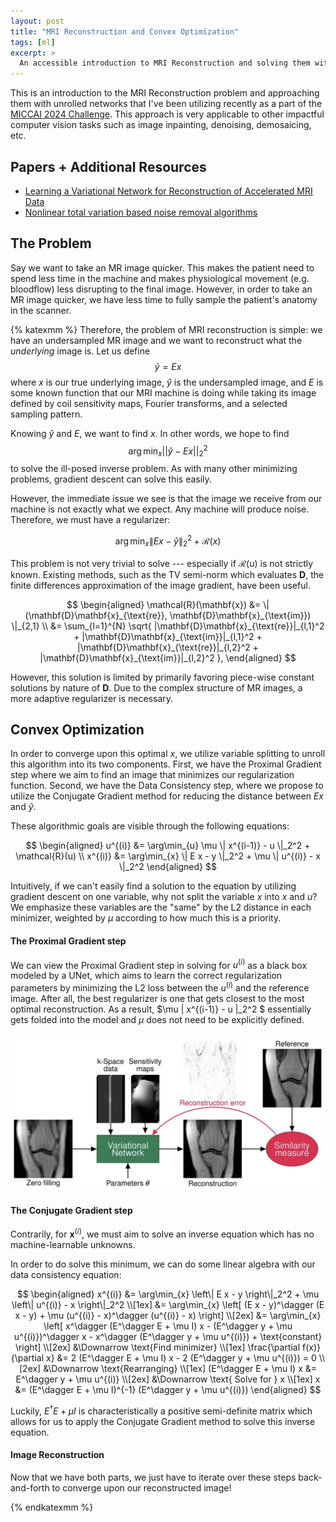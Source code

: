 ```yaml
---
layout: post
title: "MRI Reconstruction and Convex Optimization"
tags: [ml]
excerpt: >
  An accessible introduction to MRI Reconstruction and solving them with unrolled neural networks
---
```


This is an introduction to the MRI Reconstruction problem and approaching them with unrolled networks that I've been utilizing recently as a part of the [MICCAI 2024 Challenge](https://conferences.miccai.org/2024/en/). This approach is very applicable to other impactful computer vision tasks such as image inpainting, denoising, demosaicing, etc.

## Papers + Additional Resources
- [Learning a Variational Network for Reconstruction of Accelerated MRI Data](https://arxiv.org/pdf/1704.00447)
- [Nonlinear total variation based noise removal algorithms](https://www.sciencedirect.com/science/article/abs/pii/016727899290242F)

## The Problem
Say we want to take an MR image quicker. This makes the patient need to spend less time in the machine and makes physiological movement (e.g. bloodflow) less disrupting to the final image. However, in order to take an MR image quicker, we have less time to fully sample the patient's anatomy in the scanner.

{% katexmm %}
Therefore, the problem of MRI reconstruction is simple: we have an undersampled MR image and we want to reconstruct what the *underlying* image is. Let us define $$\hat{y} = Ex$$ where $x$ is our true underlying image, $\hat{y}$ is the undersampled image, and $E$ is some known function that our MRI machine is doing while taking its image defined by coil sensitivity maps, Fourier transforms, and a selected sampling pattern.

Knowing $\hat{y}$ and $E$, we want to find $x$. In other words, we hope to find $$\arg\min_x {||\hat{y} - Ex||}_2^2$$ to solve the ill-posed inverse problem. As with many other minimizing problems, gradient descent can solve this easily. 

However, the immediate issue we see is that the image we receive from our machine is not exactly what we expect. Any machine will produce noise. Therefore, we must have a regularizer:

$$ \arg\min_{x} \| E x - \hat{y} \|_2^2 + \mathcal{R}(x) $$

This problem is not very trivial to solve --- especially if $\mathcal{R}(u)$ is not strictly known. Existing methods, such as the TV semi-norm which evaluates $\mathbf{D}$, the finite differences approximation of the image gradient, have been useful.

$$
\begin{aligned}
\mathcal{R}(\mathbf{x}) &= \| (\mathbf{D}\mathbf{x}_{\text{re}}, \mathbf{D}\mathbf{x}_{\text{im}}) \|_{2,1} \\
&= \sum_{l=1}^{N} \sqrt{ |\mathbf{D}\mathbf{x}_{\text{re}}|_{l,1}^2 + |\mathbf{D}\mathbf{x}_{\text{im}}|_{l,1}^2 + |\mathbf{D}\mathbf{x}_{\text{re}}|_{l,2}^2 + |\mathbf{D}\mathbf{x}_{\text{im}}|_{l,2}^2 },
\end{aligned}
$$

However, this solution is limited by primarily favoring piece-wise constant solutions by nature of $\mathbf{D}$. Due to the complex structure of MR images, a more adaptive regularizer is necessary.

## Convex Optimization

In order to converge upon this optimal $x$, we utilize variable splitting to unroll this algorithm into its two components. First, we have the Proximal Gradient step where we aim to find an image that minimizes our regularization function. Second, we have the Data Consistency step, where we propose to utilize the Conjugate Gradient method for reducing the distance between $E x$ and $\hat{y}$.

These algorithmic goals are visible through the following equations:

$$
\begin{aligned}
u^{(i)} &= \arg\min_{u} \mu \| x^{(i-1)} - u \|_2^2 + \mathcal{R}(u) \\
x^{(i)} &= \arg\min_{x} \| E x - y \|_2^2 + \mu \| u^{(i)} - x \|_2^2
\end{aligned}
$$

Intuitively, if we can't easily find a solution to the equation by utilizing gradient descent on one variable, why not split the variable $x$ into $x$ and $u$? We emphasize these variables are the "same" by the L2 distance in each minimizer, weighted by $\mu$ according to how much this is a priority.

#### The Proximal Gradient step

We can view the Proximal Gradient step in solving for $u^{(i)}$ as a black box modeled by a UNet, which aims to learn the correct regularization parameters by minimizing the L2 loss between the $u^{(i)}$ and the reference image. After all, the best regularizer is one that gets closest to the most optimal reconstruction. As a result, $\mu \| x^{(i-1)} - u \|_2^2 $ essentially gets folded into the model and $\mu$ does not need to be explicitly defined. 

![proximal_gradient](images/mri-reconstruction/proximal_gradient_step.webp)
#### The Conjugate Gradient step

Contrarily, for $\mathbf{x}^{(i)}$, we must aim to solve an inverse equation which has no machine-learnable unknowns.

In order to do solve this minimum, we can do some linear algebra with our data consistency equation:

$$
\begin{aligned}
x^{(i)} &= \arg\min_{x} \left\| E x - y \right\|_2^2 + \mu \left\| u^{(i)} - x \right\|_2^2 \\[1ex]
&= \arg\min_{x} \left[ (E x - y)^\dagger (E x - y) + \mu (u^{(i)} - x)^\dagger (u^{(i)} - x) \right] \\[2ex]
&= \arg\min_{x} \left[ x^\dagger (E^\dagger E + \mu I) x - (E^\dagger y + \mu u^{(i)})^\dagger x - x^\dagger (E^\dagger y + \mu u^{(i)}) + \text{constant} \right] \\[2ex]
&\Downarrow \text{Find minimizer} \\[1ex]
\frac{\partial f(x)}{\partial x} &= 2 (E^\dagger E + \mu I) x - 2 (E^\dagger y + \mu u^{(i)}) = 0 \\[2ex]
&\Downarrow \text{Rearranging} \\[1ex]
(E^\dagger E + \mu I) x &= E^\dagger y + \mu u^{(i)} \\[2ex]
&\Downarrow \text{ Solve for } x \\[1ex]
x &= (E^\dagger E + \mu I)^{-1} (E^\dagger y + \mu u^{(i)})
\end{aligned}
$$

Luckily, $E^\dagger E + \mu I$ is characteristically a positive semi-definite matrix which allows for us to apply the Conjugate Gradient method to solve this inverse equation.

#### Image Reconstruction
Now that we have both parts, we just have to iterate over these steps back-and-forth to converge upon our reconstructed image!


{% endkatexmm %}

<!-- 
- variable splitting with quadratic penalty (Solving each part of the equation)
- split regularizer param and the MSE loss

- proximal graident is solving R -> network
- first equation is just a model, but equation characterizes what the model should be doing
- x i-1 is network input u is network output

- conjugate gradient : A^H * A = A^2 -> unroll into linear equation so solving Ax = b
- CG better than other solvers if limited iterations
  - better l2 norm than other gradient steps
  - step size dependent on A and b (adaptive)
  - apply CG only if A is Hermitian

- Newton's method
- All of reconstruction has data consistency steps -->